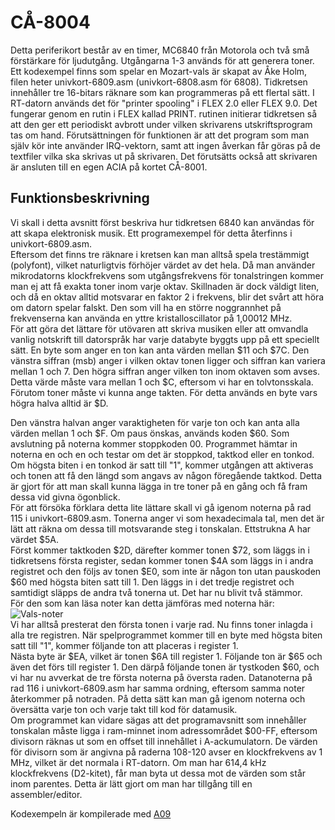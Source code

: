 # CÅ-8004
Detta periferikort består av en timer, MC6840 från Motorola och två små förstärkare för ljudutgång.
Utgångarna 1-3 används för att generera toner.
Ett kodexempel finns som spelar en Mozart-vals är skapat av Åke Holm, filen heter univkort-6809.asm (univkort-6808.asm för 6808). 
Tidkretsen innehåller tre 16-bitars räknare som kan programmeras på ett flertal sätt.
I RT-datorn används det för "printer spooling" i FLEX 2.0 eller FLEX 9.0.
Det fungerar genom en rutin i FLEX kallad PRINT. rutinen initierar tidkretsen så att den ger ett periodiskt avbrott under vilken skrivarens utskriftsprogram tas om hand.
Förutsättningen för funktionen är att det program som man själv kör inte använder IRQ-vektorn, samt att ingen åverkan får göras på de textfiler vilka ska skrivas ut på skrivaren. Det förutsätts också att skrivaren är ansluten till en egen ACIA på kortet CÅ-8001.

## Funktionsbeskrivning
Vi skall i detta avsnitt först beskriva hur tidkretsen 6840 kan användas för att skapa elektronisk musik. Ett programexempel för detta återfinns i univkort-6809.asm.  
Eftersom det finns tre räknare i kretsen kan man alltså spela trestämmigt (polyfont), vilket naturligtvis förhöjer värdet av det hela. Då man använder mikrodatorns klockfrekvens som utgångsfrekvens för tonalstringen kommer man ej att få exakta toner inom varje oktav. Skillnaden är dock väldigt liten, och då en oktav alltid motsvarar en faktor 2 i frekvens, blir det svårt att höra om datorn spelar falskt. Den som vill ha en större noggrannhet på frekvenserna kan använda en yttre kristalloscillator på 1,00012 MHz.  
För att göra det lättare för utövaren att skriva musiken eller att omvandla vanlig notskrift till datorspråk har varje databyte byggts upp på ett speciellt sätt. En byte som anger en ton kan anta värden mellan $11 och $7C. Den vänstra siffran (msb) anger i vilken oktav tonen ligger och siffran kan variera mellan 1 och 7. Den högra siffran anger vilken ton inom oktaven som avses. Detta värde måste vara mellan 1 och $C, eftersom vi har en tolvtonsskala.  
Förutom toner måste vi kunna ange takten. För detta används en byte vars högra halva alltid är $D. 

Den vänstra halvan anger varaktigheten för varje ton och kan anta alla värden mellan 1 och $F. Om paus önskas, används koden $60. Som avslutning på noterna kommer stoppkoden 00. Programmet hämtar in noterna en och en och testar om det är stoppkod, taktkod eller en tonkod. Om högsta biten i en tonkod är satt till "1", kommer utgången att aktiveras och tonen att få den längd som angavs av någon föregående taktkod. Detta är gjort för att man skall kunna lägga in tre toner på en gång och få fram dessa vid givna ögonblick.  
För att försöka förklara detta lite lättare skall vi gå igenom noterna på rad 115 i univkort-6809.asm. Tonerna anger vi som hexadecimala tal, men det är lätt att räkna om dessa till motsvarande steg i tonskalan. Ettstrukna A har värdet $5A.  
Först kommer taktkoden $2D, därefter kommer tonen $72, som läggs in i tidkretsens första register, sedan kommer tonen $4A som läggs in i andra registret och den följs av tonen $E0, som inte är någon ton utan pauskoden $60 med högsta biten satt till 1. Den läggs in i det tredje registret och samtidigt släpps de andra två tonerna ut. Det har nu blivit två stämmor.  
För den som kan läsa noter kan detta jämföras med noterna här:   
![Vals-noter](noter.jpg)  
Vi har alltså presterat den första tonen i varje rad. Nu finns toner inlagda i alla tre registren. När spelprogrammet kommer till en byte med högsta biten satt till "1", kommer följande ton att placeras i register 1.  
Nästa byte är $EA, vilket är tonen $6A till register 1. Följande ton är $65 och även det förs till register 1. Den därpå följande tonen är tystkoden $60, och vi har nu avverkat de tre första noterna på översta raden. Datanoterna på rad 116 i univkort-6809.asm har samma ordning, eftersom samma noter återkommer på notraden. På detta sätt kan man gå igenom noterna och översätta varje ton och varje takt till kod för datamusik.  
Om programmet kan vidare sägas att det programavsnitt som innehåller tonskalan måste ligga i ram-minnet inom adressområdet $00-FF, eftersom divisorn räknas ut som en offset till innehållet i A-ackumulatorn. De värden för divisorn som är angivna på raderna 108-120 avser en klockfrekvens av 1 MHz, vilket är det normala i RT-datorn. Om man har 614,4 kHz klockfrekvens (D2-kitet), får man byta ut dessa mot de värden som står inom parentes. Detta är lätt gjort om man har tillgång till en assembler/editor. 


Kodexempeln är kompilerade med [A09](https://github.com/Arakula/A09) 